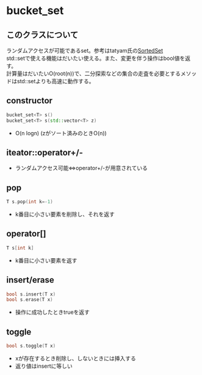 # bucket_set
## このクラスについて
ランダムアクセスが可能であるset。参考はtatyam氏の[SortedSet](https://github.com/tatyam-prime/SortedSet/tree/main)  
std::setで使える機能はだいたい使える。また、変更を伴う操作はbool値を返す。  
計算量はだいたいO(root(n))で、二分探索などの集合の走査を必要とするメソッドはstd::setよりも高速に動作する。
## constructor
```cpp
bucket_set<T> s()
bucket_set<T> s(std::vector<T> z)
```
* O(n logn) (zがソート済みのときO(n))
## iteator::operator+/-
* ランダムアクセス可能⇔operator+/-が用意されている
## pop
```cpp
T s.pop(int k=-1)
```
* k番目に小さい要素を削除し、それを返す
## operator[]
```cpp
T s[int k]
```
* k番目に小さい要素を返す
## insert/erase
```cpp
bool s.insert(T x)
bool s.erase(T x)
```
* 操作に成功したときtrueを返す
## toggle
```cpp
bool s.toggle(T x)
```
* xが存在するとき削除し、しないときには挿入する
* 返り値はinsertに等しい


